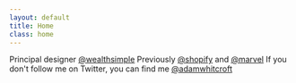 ```yaml
---
layout: default
title: Home
class: home
---
```


Principal designer [@wealthsimple](https://www.wealthsimple.com/en-ca)
Previously [@shopify](https://www.shopify.com/) and [@marvel](https://marvelapp.com/)
If you don't follow me on Twitter, you can find me [@adamwhitcroft](https://twitter.com/AdamWhitcroft)